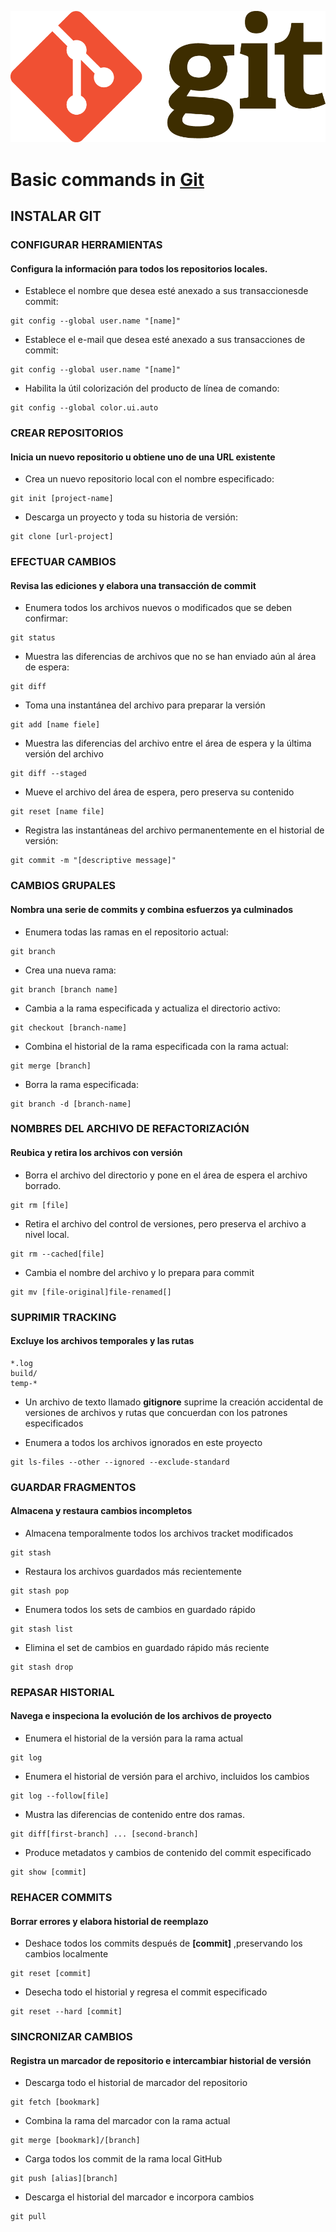  ![Logo Git](https://github.com/giovannicadiz/GIT-commands/blob/master/img/logo-git.png)

Basic commands in [Git](https://es.wikipedia.org/wiki/Git)
===============

## INSTALAR GIT

### CONFIGURAR HERRAMIENTAS
#### Configura la información para todos los repositorios locales.

* Establece el nombre que desea esté anexado a sus transaccionesde commit:
```[git]
git config --global user.name "[name]"
```

* Establece el e-mail que desea esté anexado a sus transacciones de commit:
```[git]
git config --global user.name "[name]"
```

* Habilita la útil colorización del producto de línea de comando:
```[git]
git config --global color.ui.auto
```

### CREAR REPOSITORIOS
#### Inicia un nuevo repositorio u obtiene uno de una URL existente

* Crea un nuevo repositorio local con el nombre especificado:
```[git]
git init [project-name]
```

* Descarga un proyecto y toda su historia de versión:
```[git]
git clone [url-project]
```

### EFECTUAR CAMBIOS
#### Revisa las ediciones y elabora una transacción de commit

* Enumera todos los archivos nuevos o modificados que se deben confirmar:
```[git]
git status
```

* Muestra las diferencias de archivos que no se han enviado aún al área de espera:
```[git]
git diff
```

* Toma una instantánea del archivo para preparar la versión
```[git]
git add [name fiele]
```

* Muestra las diferencias del archivo entre el área de espera y la última versión del archivo
```[git]
git diff --staged
```

* Mueve el archivo del área de espera, pero preserva su contenido
```[git]
git reset [name file]
```

* Registra las instantáneas del archivo permanentemente en el historial de versión:
```[git]
git commit -m "[descriptive message]"
```

### CAMBIOS GRUPALES
#### Nombra una serie de commits y combina esfuerzos ya culminados

* Enumera todas las ramas en el repositorio actual:
```[git]
git branch
```

* Crea una nueva rama:
```[git]
git branch [branch name]
```

* Cambia a la rama especificada y actualiza el directorio activo:
```[git]
git checkout [branch-name]
```

* Combina el historial de la rama especificada con la rama actual:
```[git]
git merge [branch]
```

* Borra la rama especificada:
```[git]
git branch -d [branch-name]
```


### NOMBRES DEL ARCHIVO DE REFACTORIZACIÓN
#### Reubica y retira los archivos con versión

* Borra el archivo del directorio y pone en el área de espera el archivo borrado.
```[git]
git rm [file]
```

* Retira el archivo del control de versiones, pero preserva el archivo a nivel local.
```[git]
git rm --cached[file]
```

* Cambia el nombre del archivo y lo prepara para commit
```[git]
git mv [file-original]file-renamed[]
```

### SUPRIMIR TRACKING
#### Excluye los archivos temporales y las rutas

```[git]
*.log
build/
temp-*
```
* Un archivo de texto llamado **gitignore** suprime la creación accidental de versiones de archivos y rutas que concuerdan con los patrones especificados

* Enumera a todos los archivos ignorados en este proyecto
```[git]
git ls-files --other --ignored --exclude-standard
```

### GUARDAR FRAGMENTOS
#### Almacena y restaura cambios incompletos

* Almacena temporalmente todos los archivos tracket modificados
```[git]
git stash
```

* Restaura los archivos guardados más recientemente
```[git]
git stash pop
```

* Enumera todos los sets de cambios en guardado rápido
```[git]
git stash list
```

* Elimina el set de cambios en guardado rápido más reciente
```[git]
git stash drop
```

### REPASAR HISTORIAL
#### Navega e inspeciona la evolución de los archivos de proyecto

* Enumera el historial de la versión para la rama actual
```[git]
git log
````

* Enumera el historial de versión para el archivo, incluidos los cambios
```[git]
git log --follow[file]
```

* Mustra las diferencias de contenido entre dos ramas.
```[git]
git diff[first-branch] ... [second-branch]
```

* Produce metadatos y cambios de contenido del commit especificado
```[git]
git show [commit]
```

### REHACER COMMITS
#### Borrar errores y elabora historial de reemplazo

* Deshace todos los commits después de **[commit]** ,preservando los cambios localmente
```[git]
git reset [commit]
```

* Desecha todo el historial y regresa el commit especificado
```[git]
git reset --hard [commit]
```

### SINCRONIZAR CAMBIOS
#### Registra un marcador de repositorio e intercambiar historial de versión

* Descarga todo el historial de marcador del repositorio
```[git]
git fetch [bookmark]
```

* Combina la rama del marcador con la rama actual
```[git]
git merge [bookmark]/[branch]
```

* Carga todos los commit de la rama local GitHub
```[git]
git push [alias][branch]
```

* Descarga el historial del marcador e incorpora cambios
```[git]
git pull
```
